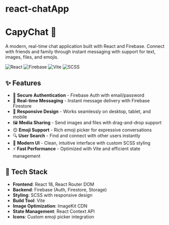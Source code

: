 # react-chatApp
 
# CapyChat 💬

A modern, real-time chat application built with React and Firebase. Connect with friends and family through instant messaging with support for text, images, files, and emojis.

![React](https://img.shields.io/badge/React-18.2.0-blue)
![Firebase](https://img.shields.io/badge/Firebase-10.7.2-orange)
![Vite](https://img.shields.io/badge/Vite-4.3.2-purple)
![SCSS](https://img.shields.io/badge/SCSS-1.70.0-pink)

## ✨ Features

- 🔐 **Secure Authentication** - Firebase Auth with email/password
- 💬 **Real-time Messaging** - Instant message delivery with Firebase Firestore
- 📱 **Responsive Design** - Works seamlessly on desktop, tablet, and mobile
- 🖼️ **Media Sharing** - Send images and files with drag-and-drop support
- 😊 **Emoji Support** - Rich emoji picker for expressive conversations
- 🔍 **User Search** - Find and connect with other users instantly
- 🎨 **Modern UI** - Clean, intuitive interface with custom SCSS styling
- ⚡ **Fast Performance** - Optimized with Vite and efficient state management

## 🚀 Tech Stack

- **Frontend**: React 18, React Router DOM
- **Backend**: Firebase (Auth, Firestore, Storage)
- **Styling**: SCSS with responsive design
- **Build Tool**: Vite
- **Image Optimization**: ImageKit CDN
- **State Management**: React Context API
- **Icons**: Custom emoji picker integration
